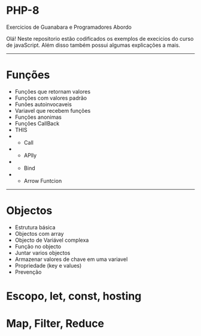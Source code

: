 # PHP-8

 Exercicios de Guanabara e Programadores Abordo


Olá! Neste repositorio estão codificados os exemplos de execicios do curso de javaScript. Além disso também possui algumas explicações a mais.

---

# **Funções**
* Funções que retornam valores
* Funções com valores padrão
* Funões autoinvocaveis
* Variavel que recebem funções
* Funções anonimas
* Funções CallBack
* THIS
* * Call
* * APlly
* * Bind
* * Arrow Funtcion

---

# **Objectos**
* Estrutura básica 
* Objectos com array 
* Objecto  de Variável complexa
* Função no objecto
* Juntar varios objectos
* Armazenar valores de chave em uma variavel
* Propriedade (key e values)
* Prevenção
# Escopo, let, const, hosting
# Map, Filter, Reduce